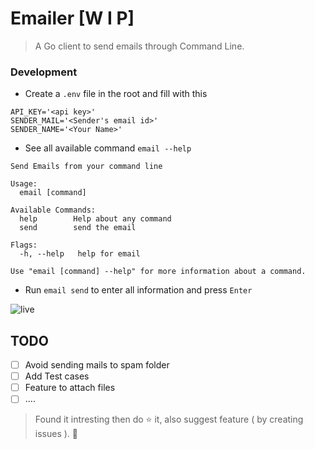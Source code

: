# Emailer [W I P]

> A Go client to send emails through Command Line.

### Development
* Create a `.env` file in the root and fill with this
```
API_KEY='<api key>'
SENDER_MAIL='<Sender's email id>'
SENDER_NAME='<Your Name>'
```
* See all available command `email --help`
```
Send Emails from your command line

Usage:
  email [command]

Available Commands:
  help        Help about any command
  send        send the email

Flags:
  -h, --help   help for email

Use "email [command] --help" for more information about a command.

```
* Run `email send` to enter all information and press `Enter`

![live](https://user-images.githubusercontent.com/33368759/54043876-a570c400-41f3-11e9-9a7a-ec3269c7e5d0.PNG)

## TODO
* [ ] Avoid sending mails to spam folder
* [ ] Add Test cases
* [ ] Feature to attach files
* [ ] ....

> Found it intresting then do :star: it, also suggest feature ( by creating issues ). :tada:
